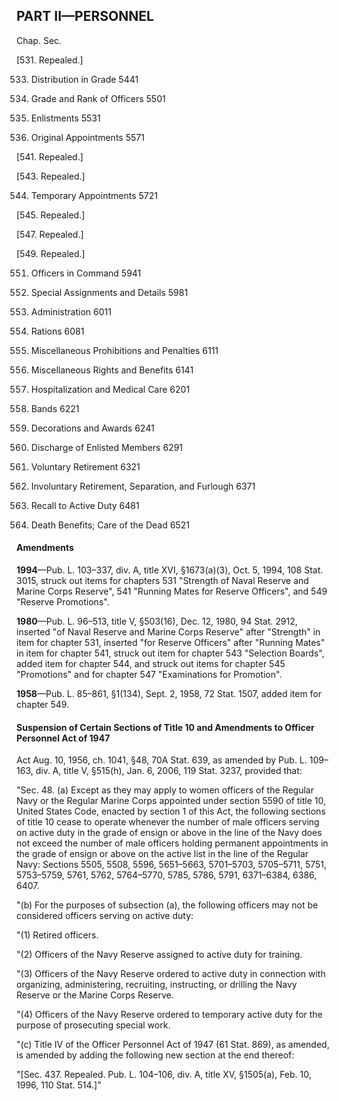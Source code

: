 PART II—PERSONNEL
----------

Chap. Sec.

[531. Repealed.]

533. Distribution in Grade 5441

535. Grade and Rank of Officers 5501

537. Enlistments 5531

539. Original Appointments 5571

[541. Repealed.]

[543. Repealed.]

544. Temporary Appointments 5721

[545. Repealed.]

[547. Repealed.]

[549. Repealed.]

551. Officers in Command 5941

553. Special Assignments and Details 5981

555. Administration 6011

557. Rations 6081

559. Miscellaneous Prohibitions and Penalties 6111

561. Miscellaneous Rights and Benefits 6141

563. Hospitalization and Medical Care 6201

565. Bands 6221

567. Decorations and Awards 6241

569. Discharge of Enlisted Members 6291

571. Voluntary Retirement 6321

573. Involuntary Retirement, Separation, and Furlough 6371

575. Recall to Active Duty 6481

577. Death Benefits; Care of the Dead 6521

#### Amendments ####

**1994**—Pub. L. 103–337, div. A, title XVI, §1673(a)(3), Oct. 5, 1994, 108 Stat. 3015, struck out items for chapters 531 "Strength of Naval Reserve and Marine Corps Reserve", 541 "Running Mates for Reserve Officers", and 549 "Reserve Promotions".

**1980**—Pub. L. 96–513, title V, §503(16), Dec. 12, 1980, 94 Stat. 2912, inserted "of Naval Reserve and Marine Corps Reserve" after "Strength" in item for chapter 531, inserted "for Reserve Officers" after "Running Mates" in item for chapter 541, struck out item for chapter 543 "Selection Boards", added item for chapter 544, and struck out items for chapter 545 "Promotions" and for chapter 547 "Examinations for Promotion".

**1958**—Pub. L. 85–861, §1(134), Sept. 2, 1958, 72 Stat. 1507, added item for chapter 549.

#### Suspension of Certain Sections of Title 10 and Amendments to Officer Personnel Act of 1947 ####

Act Aug. 10, 1956, ch. 1041, §48, 70A Stat. 639, as amended by Pub. L. 109–163, div. A, title V, §515(h), Jan. 6, 2006, 119 Stat. 3237, provided that:

"Sec. 48. (a) Except as they may apply to women officers of the Regular Navy or the Regular Marine Corps appointed under section 5590 of title 10, United States Code, enacted by section 1 of this Act, the following sections of title 10 cease to operate whenever the number of male officers serving on active duty in the grade of ensign or above in the line of the Navy does not exceed the number of male officers holding permanent appointments in the grade of ensign or above on the active list in the line of the Regular Navy: Sections 5505, 5508, 5596, 5651–5663, 5701–5703, 5705–5711, 5751, 5753–5759, 5761, 5762, 5764–5770, 5785, 5786, 5791, 6371–6384, 6386, 6407.

"(b) For the purposes of subsection (a), the following officers may not be considered officers serving on active duty:

"(1) Retired officers.

"(2) Officers of the Navy Reserve assigned to active duty for training.

"(3) Officers of the Navy Reserve ordered to active duty in connection with organizing, administering, recruiting, instructing, or drilling the Navy Reserve or the Marine Corps Reserve.

"(4) Officers of the Navy Reserve ordered to temporary active duty for the purpose of prosecuting special work.

"(c) Title IV of the Officer Personnel Act of 1947 (61 Stat. 869), as amended, is amended by adding the following new section at the end thereof:

"[Sec. 437. Repealed. Pub. L. 104–106, div. A, title XV, §1505(a), Feb. 10, 1996, 110 Stat. 514.]"